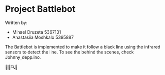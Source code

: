 
# Project Battlebot

Written by:
- Mihael Druzeta 5367131
- Anastasiia Moshkalo 5395887

The Battlebot is implemented to make it follow a black line using the infrared sensors to detect the line. To see the behind the scenes, check Johnny_depp.ino. 

🤖👀🔍🖤